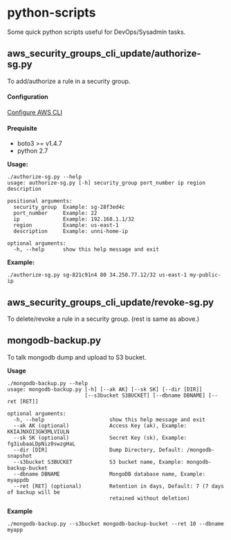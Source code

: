 # python-scripts

Some quick python scripts useful for DevOps/Sysadmin tasks.

aws_security_groups_cli_update/authorize-sg.py
----------------------------------------------
To add/authorize a rule in a security group.

#### Configuration

[Configure AWS CLI](https://docs.aws.amazon.com/cli/latest/userguide/cli-chap-getting-started.html)

#### Prequisite
* boto3 >= v1.4.7 
* python 2.7

**Usage:**
```
./authorize-sg.py --help
usage: authorize-sg.py [-h] security_group port_number ip region description

positional arguments:
  security_group  Example: sg-28f3ed4c
  port_number     Example: 22
  ip              Example: 192.168.1.1/32
  region          Example: us-east-1
  description     Example: unni-home-ip

optional arguments:
  -h, --help      show this help message and exit

```

**Example:**
```
./authorize-sg.py sg-821c91n4 80 34.250.77.12/32 us-east-1 my-public-ip
```

aws_security_groups_cli_update/revoke-sg.py
-------------------------------------------
To delete/revoke a rule in a security group. (rest is same as above.)



mongodb-backup.py
-------------------------------------------
To talk mongodb dump and upload to S3 bucket.

**Usage**

```
./mongodb-backup.py --help
usage: mongodb-backup.py [-h] [--ak AK] [--sk SK] [--dir [DIR]]
                         [--s3bucket S3BUCKET] [--dbname DBNAME] [--ret [RET]]

optional arguments:
  -h, --help                     show this help message and exit
  --ak AK (optional)             Access Key (ak), Example: KKIAJNXOI3GW3MLVIULN
  --sk SK (optional)             Secret Key (sk), Example: fg3iubaaLDpNiz0swzgHaL
  --dir [DIR]                    Dump Directory, Default: /mongodb-snapshot
  --s3bucket S3BUCKET            S3 bucket name, Example: mongodb-backup-bucket
  --dbname DBNAME                MongoDB database name, Example: myappdb
  --ret [RET] (optional)         Retention in days, Default: 7 (7 days of backup will be
                                 retained without deletion)
```

**Example**
```
./mongodb-backup.py --s3bucket mongodb-backup-bucket --ret 10 --dbname myapp
```


